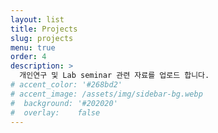 ```yaml
---
layout: list
title: Projects
slug: projects
menu: true
order: 4
description: >
  개인연구 및 Lab seminar 관련 자료를 업로드 합니다.
# accent_color: '#268bd2'
# accent_image: /assets/img/sidebar-bg.webp
#  background: '#202020'
#  overlay:    false
---
```


